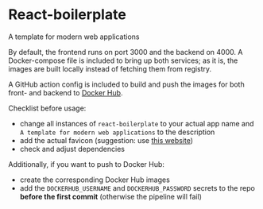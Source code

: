 # React-boilerplate
A template for modern web applications

By default, the frontend runs on port 3000 and the backend on 4000. 
A Docker-compose file is included to bring up both services; 
as it is, the images are built locally instead of fetching them from registry.

A GitHub action config is included to build and push the images for both front- and backend to [Docker Hub](https://hub.docker.com/).

Checklist before usage:
- change all instances of `react-boilerplate` to your actual app name
and `A template for modern web applications` to the description
- add the actual favicon (suggestion: use [this website](https://realfavicongenerator.net/))
- check and adjust dependencies

Additionally, if you want to push to Docker Hub:
- create the corresponding Docker Hub images
- add the `DOCKERHUB_USERNAME` and `DOCKERHUB_PASSWORD` secrets to the repo 
**before the first commit** (otherwise the pipeline will fail)
